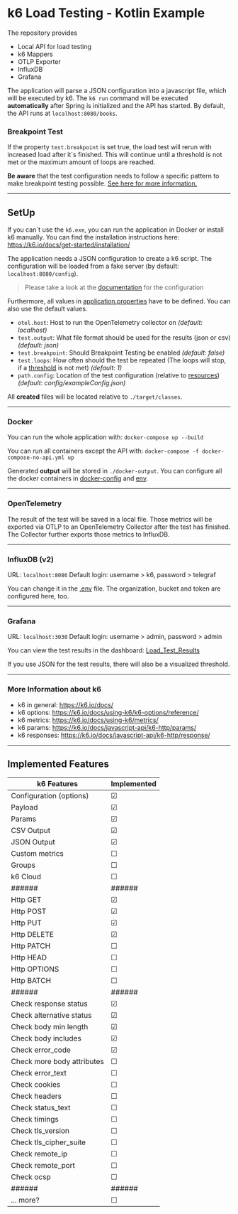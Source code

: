 # k6 Load Testing - Kotlin Example

The repository provides
- Local API for load testing
- k6 Mappers
- OTLP Exporter
- InfluxDB
- Grafana

The application will parse a JSON configuration into a javascript
file, which will be executed by k6. The `k6 run` command will be executed
**automatically** after Spring is initialized and the API has started.
By default, the API runs at `localhost:8080/books`.

### Breakpoint Test

If the property `test.breakpoint` is set true, the load test will rerun with increased load after it´s finished.
This will continue until a threshold is not met or the maximum amount of loops are reached.

**Be aware** that the test configuration needs to follow a specific pattern to make breakpoint testing possible.
[See here for more information.](docu/BreakpointConfiguration.md)

---
## SetUp

If you can´t use the `k6.exe`, you can run the application in Docker or install k6 manually.
You can find the installation instructions here: https://k6.io/docs/get-started/installation/

The application needs a JSON configuration to create a k6 script.
The configuration will be loaded from a fake server (by default: `localhost:8080/config`).

> Please take a look at the [documentation](docu/TestConfiguration.md) for the configuration

Furthermore, all values in [application.properties](src/main/resources/application.properties) have to be defined.
You can also use the default values.

- `otel.host`: Host to run the OpenTelemetry collector on _(default: localhost)_
- `test.output`: What file format should be used for the results (json or csv) _(default: json)_
- `test.breakpoint`: Should Breakpoint Testing be enabled _(default: false)_
- `test.loops`: How often should the test be repeated (The loops will stop, if a [threshold](https://k6.io/docs/using-k6/thresholds/) is not met) _(default: 1)_
- `path.config`: Location of the test configuration (relative to [resources](src/main/resources)) _(default: config/exampleConfig.json)_

All **created** files will be located relative to `./target/classes`.

---
### Docker

You can run the whole application with: `docker-compose up --build`

You can run all containers except the API with: `docker-compose -f docker-compose-no-api.yml up`

Generated **output** will be stored in `./docker-output`.
You can configure all the docker containers in [docker-config](docker-config) and [env](env).

---
### OpenTelemetry

The result of the test will be saved in a local file. Those metrics will be exported via OTLP
to an OpenTelemetry Collector after the test has finished.
The Collector further exports those metrics to InfluxDB.

---
### InfluxDB (v2)

URL: `localhost:8086`
Default login: username > k6,  password > telegraf

You can change it in the [.env](env/.env) file.
The organization, bucket and token are configured here, too.

---
### Grafana

URL: `localhost:3030`
Default login: username > admin, password > admin

You can view the test results in the dashboard: [Load_Test_Results](docker-config/grafana/my-dashboards/home.json)

If you use JSON for the test results, there will also be a visualized threshold.

---
### More Information about k6

- k6 in general: https://k6.io/docs/
- k6 options: https://k6.io/docs/using-k6/k6-options/reference/
- k6 metrics: https://k6.io/docs/using-k6/metrics/
- k6 params: https://k6.io/docs/javascript-api/k6-http/params/
- k6 responses: https://k6.io/docs/javascript-api/k6-http/response/

---
## Implemented Features

| k6 Features                | Implemented |
|----------------------------|-------------|
| Configuration (options)    | &#9745;     |
| Payload                    | &#9745;     |
| Params                     | &#9745;     |
| CSV Output                 | &#9745;     |
| JSON Output                | &#9745;     |
| Custom metrics             | &#9744;     |
| Groups                     | &#9744;     |
| k6 Cloud                   | &#9744;     |
| ######                     | ######      |
| Http GET                   | &#9745;     |
| Http POST                  | &#9745;     |
| Http PUT                   | &#9745;     |
| Http DELETE                | &#9745;     |
| Http PATCH                 | &#9744;     |
| Http HEAD                  | &#9744;     |
| Http OPTIONS               | &#9744;     |
| Http BATCH                 | &#9744;     |
| ######                     | ######      |
| Check response status      | &#9745;     |
| Check alternative status   | &#9745;     |
| Check body min length      | &#9745;     |
| Check body includes        | &#9745;     |
| Check error_code           | &#9745;     |
| Check more body attributes | &#9744;     |
| Check error_text           | &#9744;     |
| Check cookies              | &#9744;     |
| Check headers              | &#9744;     |
| Check status_text          | &#9744;     |
| Check timings              | &#9744;     |
| Check tls_version          | &#9744;     |
| Check tls_cipher_suite     | &#9744;     |
| Check remote_ip            | &#9744;     |
| Check remote_port          | &#9744;     |
| Check ocsp                 | &#9744;     |
| ######                     | ######      |
| ... more?                  | &#9744;     |

